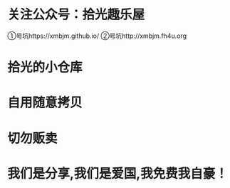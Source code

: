 # 关注公众号：拾光趣乐屋
①号坑https://xmbjm.github.io/
②号坑http://xmbjm.fh4u.org

# 拾光的小仓库
# 自用随意拷贝
# 切勿贩卖
# 我们是分享,我们是爱国,我免费我自豪！
